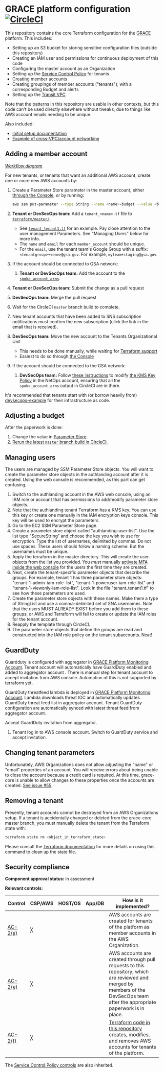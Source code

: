 # GRACE platform configuration [![CircleCI](https://circleci.com/gh/GSA/grace-core.svg?style=svg&circle-token=d0bdc1c9e646280312a4a8254f7c8d4698c8729f)](https://circleci.com/gh/GSA/grace-core)

This repository contains the core Terraform configuration for the [GRACE](https://github.com/gsa/devsecops#readme) platform. This includes:

* Setting up an S3 bucket for storing sensitive configuration files (outside this repository)
* Creating an IAM user and permissions for continuous deployment of this code
* Configuring the master account as an Organization
* Setting up the [Service Control Policy](https://github.com/GSA/security-benchmarks/tree/master/scp) for tenants
* Creating member accounts
* Creating groupings of member accounts ("tenants"), with a corresponding Budget and alerts
* Setting up the [Transit VPC](https://docs.aws.amazon.com/solutions/latest/cisco-based-transit-vpc/welcome.html)

Note that the patterns in this repository are usable in other contexts, but this code can't be used directly elsewhere without tweaks, due to things like AWS account emails needing to be unique.

Also included:

* [Initial setup documentation](SETUP.md)
* [Example of cross-VPC/account networking](terraform/networking)

## Adding a member account

[_Workflow diagram_](https://docs.google.com/drawings/d/1VA45f92EjzxGs0HCtqEdDhXOFROx3PPnD1fZ2-9d-AA/edit)

For new tenants, or tenants that want an additional AWS account, create one or more new AWS accounts by:

1. Create a Parameter Store parameter in the master account, either [through the Console](https://console.aws.amazon.com/systems-manager/parameters/?region=us-east-1), or by running:

    ```sh
    aws ssm put-parameter --type String --name <name>-budget --value <budget>
    ```

1. **Tenant or DevSecOps team:** Add a `tenant_<name>.tf` file to [`terraform/master/`](terraform/master).
    * See [`tenant_tenant1.tf`](terraform/master/tenant_tenant1.tf) for an example. Pay close attention to the user management Parameters. See "Managing Users" below for more info.
    * The `name` and `email` for each `member_account` should be unique.
    * For the `email`, use the tenant team's Google Group with a suffix: `<tenantgroup>+<env>@gsa.gov`. For example, `myteam+staging@gsa.gov`.
1. If the account should be connected to GSA network:
    1. **Tenant or DevSecOps team:** Add the account to the [`spoke_account_arns`](terraform/master/transit_vpc.tf).
1. **Tenant or DevSecOps team:** Submit the change as a pull request
1. **DevSecOps team:** Merge the pull request
1. Wait for the CircleCI `master` branch build to complete.
1. New tenant accounts that have been added to SNS subscription notifications must confirm the new subscription (click the link in the email that is received).
1. **DevSecOps team:** Move the new account to the Tenants Organizational Unit
    * This needs to be done manually, while waiting for [Terraform support](https://github.com/terraform-providers/terraform-provider-aws/pull/4405)
    * Easiest to do so through [the Console](https://console.aws.amazon.com/organizations/home)
1. If the account should be connected to the GSA network:
    1. **DevSecOps team:** Follow [these instructions](https://docs.aws.amazon.com/solutions/latest/cisco-based-transit-vpc/appendix-c.html) to modify [the KMS Key Policy](https://console.aws.amazon.com/iam/home?region=us-east-1#/encryptionKeys/us-east-1) in the NetOps account, ensuring that all the `spoke_account_arns` output in CircleCI are in there.

It's recommended that tenants start with (or borrow heavily from) [devsecops-example](https://github.com/GSA/devsecops-example) for their infrastructure as code.

## Adjusting a budget

After the paperwork is done:

1. Change the value in [Parameter Store](https://console.aws.amazon.com/systems-manager/parameters/?region=us-east-1).
1. [Rerun the latest `master` branch build in CircleCI.](https://circleci.com/gh/GSA/workflows/grace-core/tree/master)

## Managing users

The users are managed by SSM Parameter Store objects. You will want to create the parameter store objects in the authlanding account after it is created. Using the web console is recommended, as this part can get confusing.

1. Switch to the authlanding account in the AWS web console, using an IAM role or account that has permissions to add/modify parameter store objects.
1. Note that the authlanding tenant Terraform has a KMS key. You can use this key or create one manually in the IAM encryption keys console. This key will be used to encrypt the parameters.
1. Go to the EC2 SSM Parameter Store page.
1. Create a parameter store object called "authlanding-user-list". Use the list type "SecureString" and choose the key you wish to use for encryption. Type the list of usernames, delimited by commas. Do not use spaces. These users should follow a naming scheme. But the usernames must be unique.
1. Apply the terraform in the master directory. This will create the user objects from the list you provided. You *must* manually [activate MFA inside the web console](https://docs.aws.amazon.com/IAM/latest/UserGuide/id_credentials_mfa_enable_virtual.html) for the users the first time they are created.
1. Next, create the tenant-specific parameter objects that describe the groups. For example, tenant 1 has three parameter store objects: "tenant-1-admin-iam-role-list", "tenant-1-poweruser-iam-role-list" and "tenant-1-viewonly-iam-role-list". Look in the file "tenant_tenant1.tf" to see how these parameters are used.
1. Create the parameter store objects with these names. Make them a type of StringList and use a comma-delimited set of SNA usernames. Note that the users MUST ALREADY EXIST before you add them to these groups, or AWS and Terraform will fail to create or update the IAM roles for the tenant account.
1. Reapply the template through CircleCI.
1. The parameter store objects that define the groups are read and constructed into the IAM role policy on the tenant subaccounts. Neat!

## GuardDuty
Guardduty is configured with aggregator in [GRACE Platform Monitoring Account](https://github.com/GSA/grace-core/blob/master/terraform/master/platfrom_grace_monitoring.tf). Tenant account will automatically have GuardDuty enabled and added to aggregator account . There is manual step for tenant account to accept invitation from AWS console. Automation of this is not supported by terraform yet.

GuardDuty threatfeed lambda is deployed in [GRACE Platform Monitoring Account](https://github.com/GSA/grace-core/blob/master/terraform/master/platfrom_grace_monitoring.tf). Lambda downloads threat IOC and automatically updates GuardDuty threat feed list in aggregator account. Tenant GuardDuty configuration are automatically synced with latest threat feed from aggregator account.

Accept GuardDuty invitation from aggregator.
1. Tenant log in to AWS console account. Switch to GuardDuty service and accept invitation.


## Changing tenant parameters

Unfortunately, AWS Organizations does not allow adjusting the "name" or "email" properties of an account. You will receive errors about being unable to close the account because a credit card is required. At this time, grace-core is unable to allow changes to these properties once the accounts are created. [See issue #55](https://github.com/GSA/grace-core/issues/55).

## Removing a tenant

Presently, tenant accounts cannot be destroyed from an AWS Organizations setup. If a tenant is accidentally changed or deleted from the grace-core master branch, you must manually delete the tenant from the Terraform state with:

  ````sh
  terraform state rm <object_in_terraform_state>
  ````

Please consult the [Terraform documentation](https://www.terraform.io/docs/commands/state/rm.html) for more details on using this command to clean up the state file.

## Security compliance

**Component approval status:** in assessment

**Relevant controls:**

Control | CSP/AWS | HOST/OS | App/DB | How is it implemented?
--- | --- | --- | --- | ---
[AC-2(a)](https://nvd.nist.gov/800-53/Rev4/control/AC-2) | ╳ | | | AWS accounts are created for tenants of the platform as member accounts in the AWS Organization.
[AC-2(e)](https://nvd.nist.gov/800-53/Rev4/control/AC-2) | ╳ | | | AWS accounts are created through pull requests to this repository, which are reviewed and merged by members of the DevSecOps team after the appropriate paperwork is in place.
[AC-2(f)](https://nvd.nist.gov/800-53/Rev4/control/AC-2) | ╳ | | | [Terraform code in this repository](terraform/master/members.tf) creates, modifies, and removes AWS accounts for tenants of the platform.

The [Service Control Policy controls](https://github.com/GSA/security-benchmarks/tree/master/scp#compliance-information) are also inherited.
